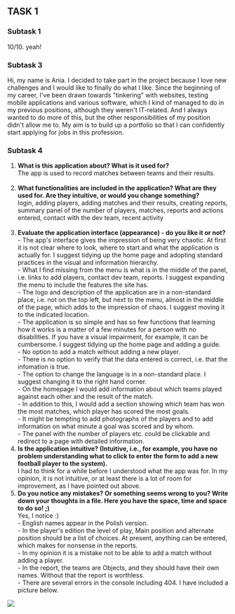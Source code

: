 ## TASK 1

### Subtask 1
<p>10/10. yeah!</p>

### Subtask 3
<p>Hi, my name is Ania. I decided to take part in the project because I love new challenges and I would like to finally do what I like. Since the beginning of my career, I've been drawn towards "tinkering" with websites, testing mobile applications and various software, which I kind of managed to do in my previous positions, although they weren't IT-related. And I always wanted to do more of this, but the other responsibilities of my position didn't allow me to. My aim is to build up a portfolio so that I can confidently start applying for jobs in this profession.</p>

### Subtask 4
<ol>
  <li><b>What is this application about? What is it used for?</b> <br> The app is used to record matches between teams and their results.</li><br>
  <li><b>What functionalities are included in the application? What are they used for. Are they intuitive, or would you change something?</b><br>login, adding players, adding matches and their results, creating reports, summary panel of the number of players, matches, reports and actions entered, contact with the dev team, recent activity</li><br>
  <li><b>Evaluate the application interface (appearance) - do you like it or not?</b><br>- The app's interface gives the impression of being very chaotic. At first it is not clear where to look, where to start and what the application is actually for. I suggest tidying up the home page and adopting standard practices in the visual and information hierarchy.<br>- What I find missing from the menu is what is in the middle of the panel, i.e. links to add players, contact dev team, reports. I suggest expanding the menu to include the features the site has. <br>- The logo and description of the application are in a non-standard place, i.e. not on the top left, but next to the menu, almost in the middle of the page, which adds to the impression of chaos. I suggest moving it to the indicated location.<br>- The application is so simple and has so few functions that learning how it works is a matter of a few minutes for a person with no disabilities. If you have a visual impairment, for example, it can be cumbersome. I suggest tidying up the home page and adding a guide.<br>- No option to add a match without adding a new player.<br>- There is no option to verify that the data entered is correct, i.e. that the infomation is true.<br>- The option to change the language is in a non-standard place. I suggest changing it to the right hand corner.<br>- On the homepage I would add information about which teams played against each other and the result of the match. <br>- In addition to this, I would add a section showing which team has won the most matches, which player has scored the most goals. <br>- It might be tempting to add photographs of the players and to add information on what minute a goal was scored and by whom.<br> - The panel with the number of players etc. could be clickable and redirect to a page with detailed information.</li>
  <li><b>Is the application intuitive? (Intuitive, i.e., for example, you have no problem understanding what to click to enter the form to add a new football player to the system).</b><br>I had to think for a while before I understood what the app was for. In my opinion, it is not intuitive, or at least there is a lot of room for improvement, as I have pointed out above.</li>
  <li><b>Do you notice any mistakes? Or something seems wrong to you? Write down your thoughts in a file. Here you have the space, time and space to do so! ;)</b><br>Yes, I notice :)<br>- English names appear in the Polish version.<br>- In the player's edition the level of play, Main position and alternate position should be a list of choices. At present, anything can be entered, which makes for nonsense in the reports.<br>- In my opinion it is a mistake not to be able to add a match without adding a player.<br>- In the report, the teams are Objects, and they should have their own names. Without that the report is worthless.<br>- There are several errors in the console including 404. I have included a picture below.</li>
    </ol>
    <img src="https://user-images.githubusercontent.com/122752057/213030604-b4c220bc-d710-452b-9e7e-7f459aebc489.png" width=”50%” height=”50%>


